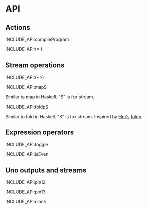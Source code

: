 # API

## Actions

INCLUDE_API:compileProgram

INCLUDE_API:(=:)

## Stream operations

INCLUDE_API:(~>)

INCLUDE_API:mapS

Similar to map in Haskell. "S" is for stream.

INCLUDE_API:foldpS

Similar to fold in Haskell. "S" is for stream.
Inspired by [Elm's](http://elm-lang.org/)
[foldp](http://package.elm-lang.org/packages/elm-lang/core/1.1.0/Signal#foldp).

## Expression operators

INCLUDE_API:toggle

INCLUDE_API:isEven

## Uno outputs and streams

INCLUDE_API:pin12

INCLUDE_API:pin13

INCLUDE_API:clock
